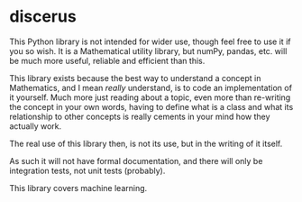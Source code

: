 # discerus

This Python library is not intended for wider use, though feel free to use it if
you so wish. It is a Mathematical utility library, but numPy, pandas, etc. will
be much more useful, reliable and efficient than this.

This library exists because the best way to understand a concept in Mathematics,
and I mean *really* understand, is to code an implementation of it yourself.
Much more just reading about a topic, even more than re-writing the concept in
your own words, having to define what is a class and what its relationship to
other concepts is really cements in your mind how they actually work.

The real use of this library then, is not its use, but in the writing of it
itself.

As such it will not have formal documentation, and there will only be
integration tests, not unit tests (probably).

This library covers machine learning.
